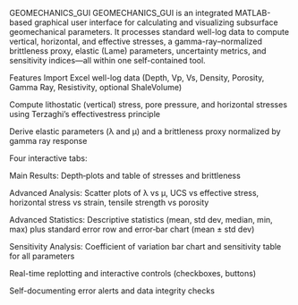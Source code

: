 GEOMECHANICS_GUI
GEOMECHANICS_GUI is an integrated MATLAB-based graphical user interface for calculating and visualizing subsurface geomechanical parameters. It processes standard well-log data to compute vertical, horizontal, and effective stresses, a gamma-ray–normalized brittleness proxy, elastic (Lame) parameters, uncertainty metrics, and sensitivity indices—all within one self-contained tool.

Features
Import Excel well-log data (Depth, Vp, Vs, Density, Porosity, Gamma Ray, Resistivity, optional ShaleVolume)

Compute lithostatic (vertical) stress, pore pressure, and horizontal stresses using Terzaghi’s effective­stress principle

Derive elastic parameters (λ and μ) and a brittleness proxy normalized by gamma ray response

Four interactive tabs:

Main Results: Depth‐plots and table of stresses and brittleness

Advanced Analysis: Scatter plots of λ vs μ, UCS vs effective stress, horizontal stress vs strain, tensile strength vs porosity

Advanced Statistics: Descriptive statistics (mean, std dev, median, min, max) plus standard error row and error‐bar chart (mean ± std dev)

Sensitivity Analysis: Coefficient of variation bar chart and sensitivity table for all parameters

Real-time replotting and interactive controls (checkboxes, buttons)

Self-documenting error alerts and data integrity checks
